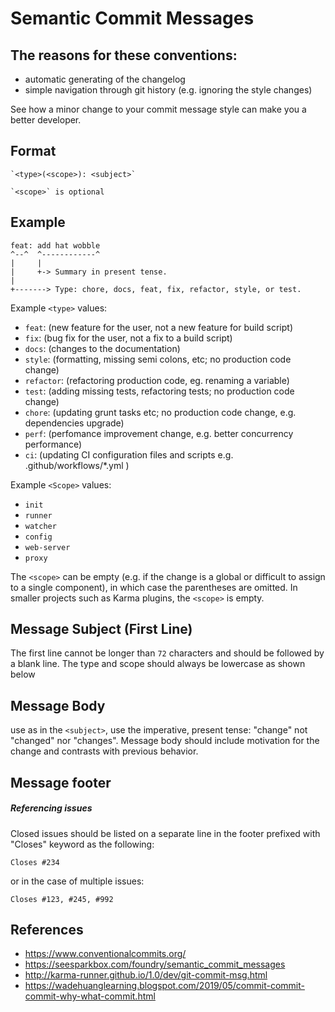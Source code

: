 # Semantic Commit Messages

## The reasons for these conventions:

- automatic generating of the changelog
- simple navigation through git history (e.g. ignoring the style changes)

See how a minor change to your commit message style can make you a better developer.

## Format

```
`<type>(<scope>): <subject>`

`<scope>` is optional
```

## Example

```
feat: add hat wobble
^--^  ^------------^
|     |
|     +-> Summary in present tense.
|
+-------> Type: chore, docs, feat, fix, refactor, style, or test.
```

Example `<type>` values:

- `feat`: (new feature for the user, not a new feature for build script)
- `fix`: (bug fix for the user, not a fix to a build script)
- `docs`: (changes to the documentation)
- `style`: (formatting, missing semi colons, etc; no production code change)
- `refactor`: (refactoring production code, eg. renaming a variable)
- `test`: (adding missing tests, refactoring tests; no production code change)
- `chore`: (updating grunt tasks etc; no production code change, e.g. dependencies upgrade)
- `perf`: (perfomance improvement change, e.g. better concurrency performance)
- `ci`: (updating CI configuration files and scripts e.g. .github/workflows/\*.yml )

Example `<Scope>` values:

- `init`
- `runner`
- `watcher`
- `config`
- `web-server`
- `proxy`

The `<scope>` can be empty (e.g. if the change is a global or difficult to assign to a single component), in which case the parentheses are omitted. In smaller projects such as Karma plugins, the `<scope>` is empty.

## Message Subject (First Line)

The first line cannot be longer than `72` characters and should be followed by a blank line. The type and scope should always be lowercase as shown below

## Message Body

use as in the `<subject>`, use the imperative, present tense: "change" not "changed" nor "changes". Message body should include motivation for the change and contrasts with previous behavior.

## Message footer

##### Referencing issues

Closed issues should be listed on a separate line in the footer prefixed with "Closes" keyword as the following:

```
Closes #234
```

or in the case of multiple issues:

```
Closes #123, #245, #992
```

## References

- https://www.conventionalcommits.org/
- https://seesparkbox.com/foundry/semantic_commit_messages
- http://karma-runner.github.io/1.0/dev/git-commit-msg.html
- https://wadehuanglearning.blogspot.com/2019/05/commit-commit-commit-why-what-commit.html
